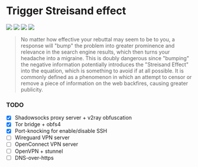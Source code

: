 # Trigger Streisand effect
<div align="left">
  <img src="https://img.shields.io/github/commit-activity/m/Roqvie/trigger-streisand-effect" />
  <img src="https://img.shields.io/github/issues-raw/Roqvie/trigger-streisand-effect" />
  <img src="https://img.shields.io/github/issues-closed-raw/Roqvie/trigger-streisand-effect" />
  <img src="https://img.shields.io/github/issues-pr/Roqvie/trigger-streisand-effect" />
</div>


> No matter how effective your rebuttal may seem to be to you, a response will "bump" the problem into greater prominence and relevance in the search engine results, which then turns your headache into a migraine. This is doubly dangerous since "bumping" the negative information potentially introduces the "Streisand Effect" into the equation, which is something to avoid if at all possible. It is commonly defined as a phenomenon in which an attempt to censor or remove a piece of information on the web backfires, causing greater publicity.

### TODO
- [x] Shadowsocks proxy server + v2ray obfuscation 
- [x] Tor bridge + obfs4
- [x] Port-knocking for enable/disable SSH
- [ ] Wireguard VPN server
- [ ] OpenConnect VPN server
- [ ] OpenVPN + stunnel
- [ ] DNS-over-https
